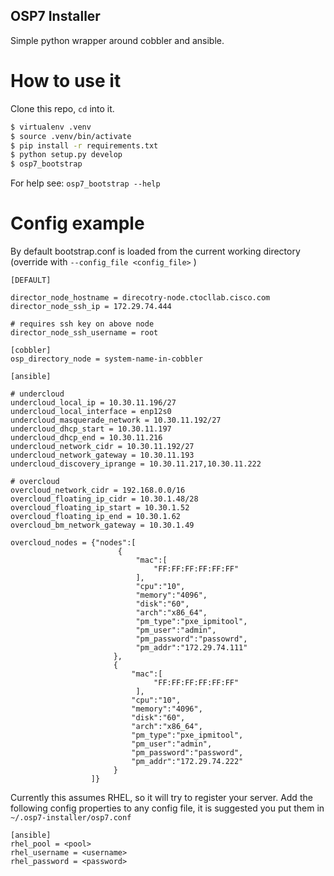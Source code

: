 OSP7 Installer
---------------

Simple python wrapper around cobbler and ansible.


How to use it
==============

Clone this repo, `cd` into it.

```bash
$ virtualenv .venv
$ source .venv/bin/activate
$ pip install -r requirements.txt
$ python setup.py develop
$ osp7_bootstrap
```

For help see: `osp7_bootstrap --help`

Config example
===============

By default bootstrap.conf is loaded from the current working directory (override with `--config_file <config_file>` )

```
[DEFAULT]

director_node_hostname = direcotry-node.ctocllab.cisco.com
director_node_ssh_ip = 172.29.74.444

# requires ssh key on above node
director_node_ssh_username = root

[cobbler]
osp_directory_node = system-name-in-cobbler

[ansible]

# undercloud
undercloud_local_ip = 10.30.11.196/27
undercloud_local_interface = enp12s0
undercloud_masquerade_network = 10.30.11.192/27
undercloud_dhcp_start = 10.30.11.197
undercloud_dhcp_end = 10.30.11.216
undercloud_network_cidr = 10.30.11.192/27
undercloud_network_gateway = 10.30.11.193
undercloud_discovery_iprange = 10.30.11.217,10.30.11.222

# overcloud
overcloud_network_cidr = 192.168.0.0/16
overcloud_floating_ip_cidr = 10.30.1.48/28
overcloud_floating_ip_start = 10.30.1.52
overcloud_floating_ip_end = 10.30.1.62
overcloud_bm_network_gateway = 10.30.1.49

overcloud_nodes = {"nodes":[
                        {
                            "mac":[
                                "FF:FF:FF:FF:FF:FF"
                            ],
                            "cpu":"10",
                            "memory":"4096",
                            "disk":"60",
                            "arch":"x86_64",
                            "pm_type":"pxe_ipmitool",
                            "pm_user":"admin",
                            "pm_password":"passowrd",
                            "pm_addr":"172.29.74.111"
                       },
                       {
                           "mac":[
                                "FF:FF:FF:FF:FF:FF"
                            ],
                           "cpu":"10",
                           "memory":"4096",
                           "disk":"60",
                           "arch":"x86_64",
                           "pm_type":"pxe_ipmitool",
                           "pm_user":"admin",
                           "pm_password":"password",
                           "pm_addr":"172.29.74.222"
                       }
                  ]}

```

Currently this assumes RHEL, so it will try to register your server.
Add the following config properties to any config file, it is suggested you put them in `~/.osp7-installer/osp7.conf`

```
[ansible]
rhel_pool = <pool>
rhel_username = <username>
rhel_password = <password>
```